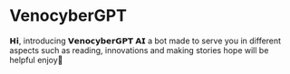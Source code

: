 # VenocyberGPT
𝗛𝗶, introducing 𝗩𝗲𝗻𝗼𝗰𝘆𝗯𝗲𝗿𝗚𝗣𝗧 𝗔𝗜 a bot made to serve you in different aspects such as reading, innovations and making stories hope will be helpful enjoy🤩
